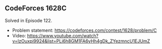 ## CodeForces 1628C

Solved in Episode 122.

- Problem statement: https://codeforces.com/contest/1628/problem/C
- Video: https://www.youtube.com/watch?v=lzOuxpi9924&list=PLi6h8GM1FA6yHh4gDk_ZYezmncU1EJUmZ
